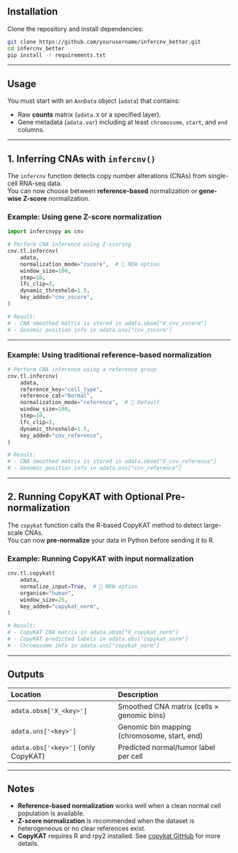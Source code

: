 ## Installation
Clone the repository and install dependencies:

```bash
git clone https://github.com/yourusername/infercnv_better.git
cd infercnv_better
pip install -r requirements.txt
```

---

## Usage

You must start with an `AnnData` object (`adata`) that contains:
- Raw **counts** matrix (`adata.X` or a specified layer).
- Gene metadata (`adata.var`) including at least `chromosome`, `start`, and `end` columns.

---

## 1. Inferring CNAs with `infercnv()`

The `infercnv` function detects copy number alterations (CNAs) from single-cell RNA-seq data.  
You can now choose between **reference-based** normalization or **gene-wise Z-score** normalization.

### Example: Using gene Z-score normalization

```python
import infercnvpy as cnv

# Perform CNA inference using Z-scoring
cnv.tl.infercnv(
    adata,
    normalization_mode="zscore",  # 📌 NEW option
    window_size=100,
    step=10,
    lfc_clip=3,
    dynamic_threshold=1.5,
    key_added="cnv_zscore",
)

# Result:
# - CNA smoothed matrix is stored in adata.obsm["X_cnv_zscore"]
# - Genomic position info in adata.uns["cnv_zscore"]
```

---

### Example: Using traditional reference-based normalization

```python
# Perform CNA inference using a reference group
cnv.tl.infercnv(
    adata,
    reference_key="cell_type",
    reference_cat="Normal",
    normalization_mode="reference",  # 📌 Default
    window_size=100,
    step=10,
    lfc_clip=3,
    dynamic_threshold=1.5,
    key_added="cnv_reference",
)

# Result:
# - CNA smoothed matrix is stored in adata.obsm["X_cnv_reference"]
# - Genomic position info in adata.uns["cnv_reference"]
```

---

## 2. Running CopyKAT with Optional Pre-normalization

The `copykat` function calls the R-based CopyKAT method to detect large-scale CNAs.  
You can now **pre-normalize** your data in Python before sending it to R.

### Example: Running CopyKAT with input normalization

```python
cnv.tl.copykat(
    adata,
    normalize_input=True,  # 📌 NEW option
    organism="human",
    window_size=25,
    key_added="copykat_norm",
)

# Result:
# - CopyKAT CNA matrix in adata.obsm["X_copykat_norm"]
# - CopyKAT predicted labels in adata.obs["copykat_norm"]
# - Chromosome info in adata.uns["copykat_norm"]
```

---

## Outputs

| Location | Description |
|:---|:---|
| `adata.obsm['X_<key>']` | Smoothed CNA matrix (cells × genomic bins) |
| `adata.uns['<key>']` | Genomic bin mapping (chromosome, start, end) |
| `adata.obs['<key>']` (only CopyKAT) | Predicted normal/tumor label per cell |

---

## Notes
- **Reference-based normalization** works well when a clean normal cell population is available.
- **Z-score normalization** is recommended when the dataset is heterogeneous or no clear references exist.
- **CopyKAT** requires R and rpy2 installed. See [copykat GitHub](https://github.com/navinlabcode/copykat) for more details.
